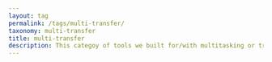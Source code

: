 ```yaml
---
layout: tag
permalink: /tags/multi-transfer/
taxonomy: multi-transfer
title: multi-transfer
description: This categoy of tools we built for/with multitasking or transfer learning.   
---
```

